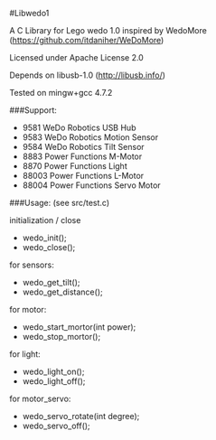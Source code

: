 #Libwedo1

A C Library for Lego wedo 1.0 inspired by WedoMore (https://github.com/itdaniher/WeDoMore)

Licensed under Apache License 2.0

Depends on libusb-1.0 (http://libusb.info/)

Tested on mingw+gcc 4.7.2

###Support:
  * 9581 WeDo Robotics USB Hub 
  * 9583 WeDo Robotics Motion Sensor 
  * 9584 WeDo Robotics Tilt Sensor
  * 8883 Power Functions M-Motor 
  * 8870 Power Functions Light
  * 88003 Power Functions L-Motor
  * 88004 Power Functions Servo Motor
  
###Usage: (see src/test.c)
 
  initialization / close 
  * wedo_init();
  * wedo_close();
  
  for sensors:
  * wedo_get_tilt();
  * wedo_get_distance();
    
  for motor:
  
  * wedo_start_mortor(int power);
  * wedo_stop_mortor();
  
  for light:
  * wedo_light_on();
  * wedo_light_off();
  
  for motor_servo:
  * wedo_servo_rotate(int degree);
  * wedo_servo_off();
  
  
  
